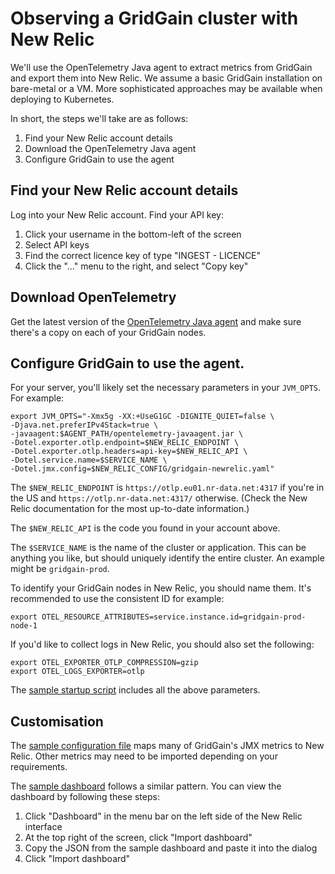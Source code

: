 # Observing a GridGain cluster with New Relic

We'll use the OpenTelemetry Java agent to extract metrics from GridGain
and export them into New Relic. We assume a basic GridGain installation
on bare-metal or a VM. More sophisticated approaches may be available
when deploying to Kubernetes.

In short, the steps we'll take are as follows:

1. Find your New Relic account details
2. Download the OpenTelemetry Java agent
3. Configure GridGain to use the agent

## Find your New Relic account details

Log into your New Relic account. Find your API key:

1. Click your username in the bottom-left of the screen
2. Select API keys
3. Find the correct licence key of type "INGEST - LICENCE"
4. Click the "..." menu to the right, and select "Copy key"

## Download OpenTelemetry

Get the latest version of the [OpenTelemetry Java
agent](https://github.com/open-telemetry/opentelemetry-java-instrumentation) and make sure there's a copy on each of your GridGain
nodes.

## Configure GridGain to use the agent.

For your server, you'll likely set the necessary parameters in your
`JVM_OPTS`. For example:

```shell
export JVM_OPTS="-Xmx5g -XX:+UseG1GC -DIGNITE_QUIET=false \
-Djava.net.preferIPv4Stack=true \
-javaagent:$AGENT_PATH/opentelemetry-javaagent.jar \
-Dotel.exporter.otlp.endpoint=$NEW_RELIC_ENDPOINT \
-Dotel.exporter.otlp.headers=api-key=$NEW_RELIC_API \
-Dotel.service.name=$SERVICE_NAME \
-Dotel.jmx.config=$NEW_RELIC_CONFIG/gridgain-newrelic.yaml"
```

The `$NEW_RELIC_ENDPOINT` is `https://otlp.eu01.nr-data.net:4317` if
you're in the US and `https://otlp.nr-data.net:4317/` otherwise. (Check
the New Relic documentation for the most up-to-date information.)

The `$NEW_RELIC_API` is the code you found in your account above.

The `$SERVICE_NAME` is the name of the cluster or application. This can
be anything you like, but should uniquely identify the entire cluster.
An example might be `gridgain-prod`.

To identify your GridGain nodes in New Relic, you should name them. It's
recommended to use the consistent ID for example:

```shell
export OTEL_RESOURCE_ATTRIBUTES=service.instance.id=gridgain-prod-node-1
```

If you'd like to collect logs in New Relic, you should also set the
following:

```shell
export OTEL_EXPORTER_OTLP_COMPRESSION=gzip
export OTEL_LOGS_EXPORTER=otlp
```

The [sample startup script](nr-start.sh) includes all the above
parameters.

## Customisation

The [sample configuration file](gridgain-newrelic.yaml) maps many of
GridGain's JMX metrics to New Relic. Other metrics may need to be
imported depending on your requirements.

The [sample dashboard](dashboard.json) follows a similar pattern. You
can view the dashboard by following these steps:

1. Click "Dashboard" in the menu bar on the left side of the New Relic interface
2. At the top right of the screen, click "Import dashboard"
3. Copy the JSON from the sample dashboard and paste it into the dialog
4. Click "Import dashboard"
